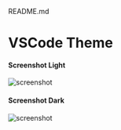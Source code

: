 README.md
###
# VSCode Theme

#### Screenshot Light
![screenshot](https://raw.githubusercontent.com/gabc123123/gabc123123.github.io/main/vscode-theme/screenshot-light.png)

#### Screenshot Dark
![screenshot](https://raw.githubusercontent.com/gabc123123/gabc123123.github.io/main/vscode-theme/screenshot-dark.png)

